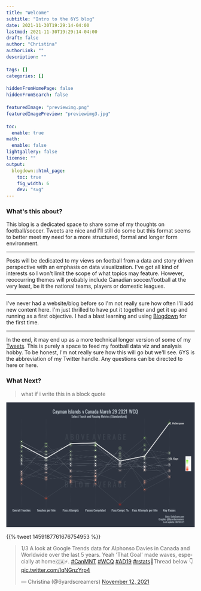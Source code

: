 ```yaml
---
title: "Welcome"
subtitle: "Intro to the 6YS blog"
date: 2021-11-30T19:29:14-04:00
lastmod: 2021-11-30T19:29:14-04:00
draft: false
author: "Christina"
authorLink: ""
description: ""

tags: []
categories: []

hiddenFromHomePage: false
hiddenFromSearch: false

featuredImage: "previewimg.png"
featuredImagePreview: "previewimg3.jpg"

toc:
  enable: true
math:
  enable: false
lightgallery: false
license: ""
output:
  blogdown::html_page:
    toc: true
    fig_width: 6
    dev: "svg"
---
```


<!--more-->

### What's this about?

This blog is a dedicated space to share some of my thoughts on football/soccer. Tweets are nice and I'll still do some but this format seems to better meet my need for a more structured, formal and longer form environment. 
***
Posts will be dedicated to my views on football from a data and story driven perspective with an emphasis on data visualization. I've got all kind of interests so I won't limit the scope of what topics may feature. However, reoccurring themes will probably include Canadian soccer/football at the very least, be it the national teams, players or domestic leagues.
***
I've never had a website/blog before so I'm not really sure how often I'll add new content here. I'm just thrilled to have put it together and get it up and running as a first objective. I had a blast learning and using [Blogdown](https://bookdown.org/yihui/blogdown) for the first time.
***
In the end, it may end up as a more technical longer version of some of my [Tweets](https://twitter.com/6yardscreamers). This is purely a space to feed my football data viz and analysis hobby. To be honest, I'm not really sure how this will go but we'll see. 6YS is the abbreviation of my Twitter handle. Any questions can be directed to here or here.

### What Next?

> what if i write this in a block quote


![this is a title](testalt2.png)

<!--![this is a title](borjan_Haiti.png) this is how to comment out-->

{{% tweet 1459187761676754953 %}} <!-- this is the short quick way and below is the embed direct from the tweet-->

<blockquote class="twitter-tweet"><p lang="en" dir="ltr">1/3 A look at Google Trends data for Alphonso Davies in Canada and Worldwide over the last 5 years. Yeah &#39;That Goal&#39; made waves, especially at home🇨🇦⚡️. <a href="https://twitter.com/hashtag/CanMNT?src=hash&amp;ref_src=twsrc%5Etfw">#CanMNT</a> <a href="https://twitter.com/hashtag/WCQ?src=hash&amp;ref_src=twsrc%5Etfw">#WCQ</a> <a href="https://twitter.com/hashtag/AD19?src=hash&amp;ref_src=twsrc%5Etfw">#AD19</a> <a href="https://twitter.com/hashtag/rstats?src=hash&amp;ref_src=twsrc%5Etfw">#rstats</a>🧵Thread below 👇 <a href="https://t.co/IqNGnzYrp4">pic.twitter.com/IqNGnzYrp4</a></p>&mdash; Christina (@6yardscreamers) <a href="https://twitter.com/6yardscreamers/status/1459187761676754953?ref_src=twsrc%5Etfw">November 12, 2021</a></blockquote> <script async src="https://platform.twitter.com/widgets.js" charset="utf-8"></script>






